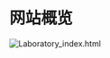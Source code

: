 # 网站概览

![Laboratory_index.html](E:\Java\java\eclipse-workspace\Laboratory\WebContent\demo\Laboratory_index.html.jpg)